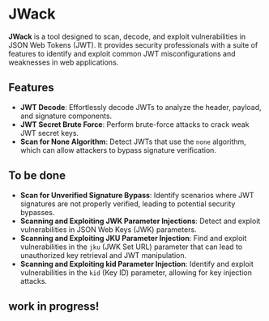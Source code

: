 # JWack

**JWack** is a tool designed to scan, decode, and exploit vulnerabilities in JSON Web Tokens (JWT). It provides security professionals with a suite of features to identify and exploit common JWT misconfigurations and weaknesses in web applications.

## Features

- **JWT Decode**: Effortlessly decode JWTs to analyze the header, payload, and signature components.
- **JWT Secret Brute Force**: Perform brute-force attacks to crack weak JWT secret keys.
- **Scan for None Algorithm**: Detect JWTs that use the `none` algorithm, which can allow attackers to bypass signature verification.

## To be done
- **Scan for Unverified Signature Bypass**: Identify scenarios where JWT signatures are not properly verified, leading to potential security bypasses.
- **Scanning and Exploiting JWK Parameter Injections**: Detect and exploit vulnerabilities in JSON Web Keys (JWK) parameters.
- **Scanning and Exploiting JKU Parameter Injection**: Find and exploit vulnerabilities in the `jku` (JWK Set URL) parameter that can lead to unauthorized key retrieval and JWT manipulation.
- **Scanning and Exploiting kid Parameter Injection**: Identify and exploit vulnerabilities in the `kid` (Key ID) parameter, allowing for key injection attacks.

## work in progress!
